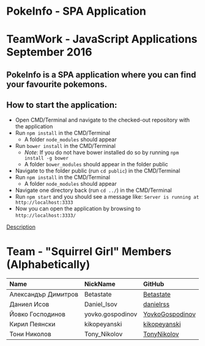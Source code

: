 # PokeInfo - SPA Application
# TeamWork - JavaScript Applications September 2016

## PokeInfo is a SPA application where you can find your favourite pokemons.

##  How to start the application:
- Open CMD/Terminal and navigate to the checked-out repository with the application
- Run `npm install` in the CMD/Terminal
    - A folder `node_modules` should appear
- Run `bower install` in the CMD/Terminal
    - _Note_: If you do not have bower installed do so by running `npm install -g bower`
    - A folder `bower_modules` should appear in the folder public
- Navigate to the folder public (run `cd public`) in the CMD/Terminal
- Run `npm install` in the CMD/Terminal
    - A folder `node_modules` should appear
- Navigate one directory back (run `cd ../`) in the CMD/Terminal
- Run `npm start` and you should see a message like: `Server is running at http://localhost:3333`
- Now you can open the application by browsing to `http://localhost:3333/`

[Description](https://github.com/TelerikAcademy/JavaScript-Applications/blob/master/Teamwork/README.md)

# Team - "Squirrel Girl" Members (Alphabetically)

| Name | NickName | GitHub |
| :------------- | :------------------- | :------------------------------------------|
| Александър Димитров| Betastate | [Betastate](https://github.com/Betastate) |
| Даниел Исов | Daniel_Isov | [danielrss](https://github.com/danielrss) |
| Йовко Господинов | yovko.gospodinov | [YovkoGospodinov](https://github.com/YovkoGospodinov) |
| Кирил Пеянски | kikopeyanski  | [kikopeyanski](https://github.com/kikopeyanski) |
| Тони Николов  | Tony_Nikolov | [TonyNikolov](https://github.com/TonyNikolov) |